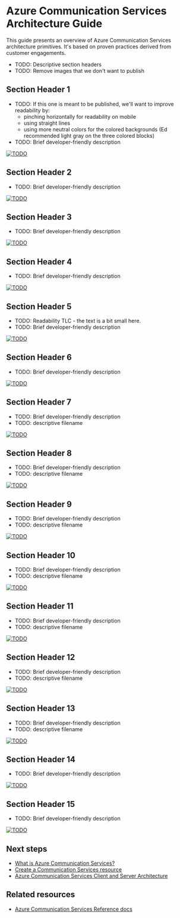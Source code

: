 # Azure Communication Services Architecture Guide

This guide presents an overview of Azure Communication Services architecture primitives. It's based on proven practices derived from customer engagements.

 - TODO: Descriptive section headers
 - TODO: Remove images that we don't want to publish

 
## Section Header 1
 - TODO: If this one is meant to be published, we'll want to improve readability by: 
   - pinching horizontally for readability on mobile
   - using straight lines
   - using more neutral colors for the colored backgrounds (Ed recommended light gray on the three colored blocks)
 - TODO: Brief developer-friendly description

[ ![TODO](./media/graph-flowchart.png) ](./media/graph-flowchart.png#lightbox)


## Section Header 2

- TODO: Brief developer-friendly description

[ ![TODO](./media/router-job-submission.png) ](./media/router-job-submission.png#lightbox)

## Section Header 3

- TODO: Brief developer-friendly description

[ ![TODO](./media/router-match-job-to-worker.png) ](./media/router-match-job-to-worker.png#lightbox)


## Section Header 4

- TODO: Brief developer-friendly description

[ ![TODO](./media/router-worker-registration.png) ](./media/router-worker-registration.png#lightbox)


## Section Header 5
- TODO: Readability TLC - the text is a bit small here.
- TODO: Brief developer-friendly description

[ ![TODO](./media/event-cycle.png) ](./media/event-cycle.png#lightbox)

## Section Header 6
- TODO: Brief developer-friendly description

[ ![TODO](./media/events.png) ](./media/events.png#lightbox)

## Section Header 7

- TODO: Brief developer-friendly description
- TODO: descriptive filename

[ ![TODO](./media/page-6-1.png) ](./media/page-6-1.png#lightbox)



## Section Header 8

- TODO: Brief developer-friendly description
- TODO: descriptive filename

[ ![TODO](./media/page-6-2.png) ](./media/page-6-2.png#lightbox)

## Section Header 9

- TODO: Brief developer-friendly description
- TODO: descriptive filename

[ ![TODO](./media/page-9.png) ](./media/page-9.png#lightbox)

## Section Header 10

- TODO: Brief developer-friendly description
- TODO: descriptive filename

[ ![TODO](./media/page-11.png) ](./media/page-11.png#lightbox)

## Section Header 11

- TODO: Brief developer-friendly description
- TODO: descriptive filename

[ ![TODO](./media/page-12-1.png) ](./media/page-12-1.png#lightbox)

## Section Header 12

- TODO: Brief developer-friendly description
- TODO: descriptive filename

[ ![TODO](./media/page-12-2.png) ](./media/page-12-2.png#lightbox)

## Section Header 13

- TODO: Brief developer-friendly description
- TODO: descriptive filename

[ ![TODO](./media/page-13.png) ](./media/page-13.png#lightbox)

## Section Header 14

- TODO: Brief developer-friendly description

[ ![TODO](./media/sip.png) ](./media/sip.png#lightbox)

## Section Header 15

- TODO: Brief developer-friendly description

[ ![TODO](./media/virtual-visits.png) ](./media/virtual-visits.png#lightbox)


## Next steps

- [What is Azure Communication Services?](https://docs.microsoft.com/en-us/azure/communication-services/overview)
- [Create a Communication Services resource](https://docs.microsoft.com/en-us/azure/communication-services/quickstarts/create-communication-resource)
- [Azure Communication Services Client and Server Architecture](https://docs.microsoft.com/en-us/azure/communication-services/concepts/client-and-server-architecture)


## Related resources

- [Azure Communication Services Reference docs](https://docs.microsoft.com/en-us/azure/communication-services/concepts/reference)
